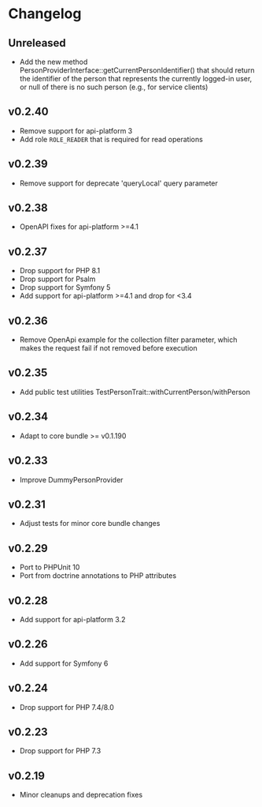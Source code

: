 # Changelog

## Unreleased

- Add the new method PersonProviderInterface::getCurrentPersonIdentifier() that should return
the identifier of the person that represents the currently logged-in user, or null of there is
no such person (e.g., for service clients)

## v0.2.40

- Remove support for api-platform 3
- Add role `ROLE_READER` that is required for read operations

## v0.2.39

- Remove support for deprecate 'queryLocal' query parameter

## v0.2.38

- OpenAPI fixes for api-platform >=4.1

## v0.2.37

- Drop support for PHP 8.1
- Drop support for Psalm
- Drop support for Symfony 5
- Add support for api-platform >=4.1 and drop for <3.4

## v0.2.36

- Remove OpenApi example for the collection filter parameter, which makes the request fail if not removed before execution

## v0.2.35

- Add public test utilities TestPersonTrait::withCurrentPerson/withPerson

## v0.2.34

- Adapt to core bundle >= v0.1.190

## v0.2.33

- Improve DummyPersonProvider

## v0.2.31

- Adjust tests for minor core bundle changes

## v0.2.29

- Port to PHPUnit 10
- Port from doctrine annotations to PHP attributes

## v0.2.28

- Add support for api-platform 3.2

## v0.2.26

- Add support for Symfony 6

## v0.2.24

- Drop support for PHP 7.4/8.0

## v0.2.23

- Drop support for PHP 7.3

## v0.2.19

- Minor cleanups and deprecation fixes